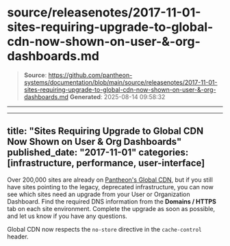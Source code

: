 # source/releasenotes/2017-11-01-sites-requiring-upgrade-to-global-cdn-now-shown-on-user-&-org-dashboards.md

> **Source**: https://github.com/pantheon-systems/documentation/blob/main/source/releasenotes/2017-11-01-sites-requiring-upgrade-to-global-cdn-now-shown-on-user-&-org-dashboards.md
> **Generated**: 2025-08-14 09:58:32

---

---
title: "Sites Requiring Upgrade to Global CDN Now Shown on User & Org Dashboards"
published_date: "2017-11-01"
categories: [infrastructure, performance, user-interface]
---
Over 200,000 sites are already on [Pantheon's Global CDN](/guides/global-cdn), but if you still have sites pointing to the legacy, deprecated infrastructure, you can now see which sites need an upgrade from your User or Organization Dashboard. Find the required DNS information from the **Domains / HTTPS** tab on each site environment. Complete the upgrade as soon as possible, and let us know if you have any questions.

Global CDN now respects the `no-store` directive in the `cache-control` header.

